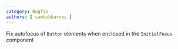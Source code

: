 ```yaml
---
category: Bugfix
authors: [ sambobbarnes ]
---
```


Fix autofocus of `Button` elements when enclosed in the `InitialFocus` component
